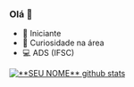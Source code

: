 ### Olá 👋
- 🌱 Iniciante
- 👀 Curiosidade na área
- 💻 ADS (IFSC)



<a href="https://github.com/ThaysMariano">
 <img align="center" src="https://github-readme-stats.vercel.app/api?username=ThaysMariano&show_icons=true&theme=dark&line_height=27" alt="**SEU NOME** github stats"/>
</a>

